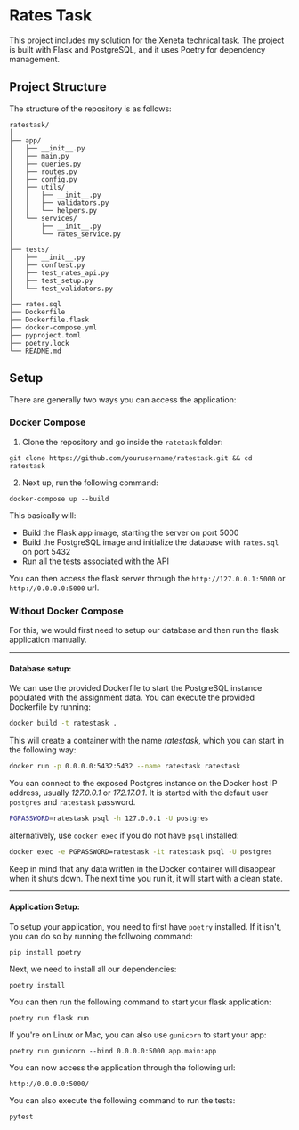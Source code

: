 # Rates Task

This project includes my solution for the Xeneta technical task. The project is built with Flask and PostgreSQL, and it uses Poetry for dependency management.

## Project Structure

The structure of the repository is as follows:

```plaintext
ratestask/
│
├── app/
│   ├── __init__.py
│   ├── main.py
│   ├── queries.py
│   ├── routes.py
│   ├── config.py
│   ├── utils/
│   │   ├── __init__.py
│   │   ├── validators.py
│   │   └── helpers.py
│   └── services/
│       ├── __init__.py
│       └── rates_service.py
│
├── tests/
│   ├── __init__.py
│   ├── conftest.py
│   ├── test_rates_api.py
│   ├── test_setup.py
│   └── test_validators.py
│
├── rates.sql
├── Dockerfile
├── Dockerfile.flask
├── docker-compose.yml
├── pyproject.toml
├── poetry.lock
└── README.md
```

## Setup

There are generally two ways you can access the application:

### Docker Compose

1. Clone the repository and go inside the `ratetask` folder:

```
git clone https://github.com/yourusername/ratestask.git && cd ratestask
```

2. Next up, run the following command:

```
docker-compose up --build
```

This basically will:

* Build the Flask app image, starting the server on port 5000
* Build the PostgreSQL image and initialize the database with `rates.sql` on port 5432
* Run all the tests associated with the API

You can then access the flask server through the `http://127.0.0.1:5000` or `http://0.0.0.0:5000` url.

### Without Docker Compose

For this, we would first need to setup our database and then run the flask application manually.

---

#### Database setup:

We can use the provided Dockerfile to start the PostgreSQL instance populated with the assignment data. You can execute the provided Dockerfile by running:

```bash
docker build -t ratestask .
```

This will create a container with the name *ratestask*, which you can start in the following way:

```bash
docker run -p 0.0.0.0:5432:5432 --name ratestask ratestask
```

You can connect to the exposed Postgres instance on the Docker host IP address, usually *127.0.0.1* or *172.17.0.1*. It is started with the default user `postgres` and `ratestask` password.

```bash
PGPASSWORD=ratestask psql -h 127.0.0.1 -U postgres
```

alternatively, use `docker exec` if you do not have `psql` installed:

```bash
docker exec -e PGPASSWORD=ratestask -it ratestask psql -U postgres
```

Keep in mind that any data written in the Docker container will disappear when it shuts down. The next time you run it, it will start with a clean state.

---

#### Application Setup:

To setup your application, you need to first have `poetry` installed. If it isn't, you can do so by running the follwoing command:

```
pip install poetry
```

Next, we need to install all our dependencies:

```
poetry install
```

You can then run the following command to start your flask application:

```
poetry run flask run    
```

If you're on Linux or Mac, you can also use `gunicorn` to start your app:

```
poetry run gunicorn --bind 0.0.0.0:5000 app.main:app
```

You can now access the application through the following url:

```
http://0.0.0.0:5000/
```

You can also execute the following command to run the tests:

```
pytest
```
